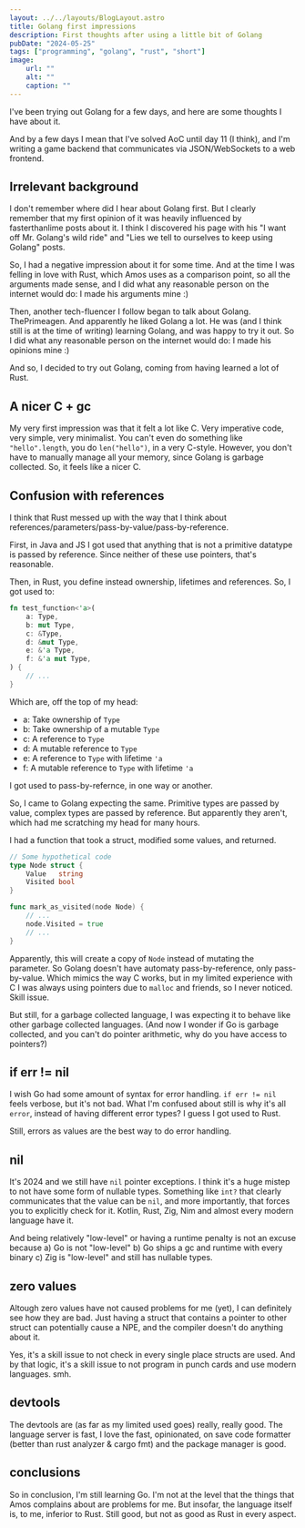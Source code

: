 ```yaml
---
layout: ../../layouts/BlogLayout.astro
title: Golang first impressions
description: First thoughts after using a little bit of Golang
pubDate: "2024-05-25"
tags: ["programming", "golang", "rust", "short"]
image: 
    url: ""
    alt: ""
    caption: ""
---
```


I've been trying out Golang for a few days, and here are some thoughts
I have about it.

And by a few days I mean that I've solved AoC until day 11 (I think),
and I'm writing a game backend that communicates via JSON/WebSockets
to a web frontend.


## Irrelevant background

I don't remember where did I hear about Golang first. But I clearly
remember that my first opinion of it was heavily influenced by fasterthanlime
posts about it. I think I discovered his page with his "I want off Mr. Golang's
wild ride" and "Lies we tell to ourselves to keep using Golang" posts.

So, I had a negative impression about it for some time. And at the time I
was felling in love with Rust, which Amos uses as a comparison point,
so all the arguments made sense, and I did what any reasonable person on the
internet would do: I made his arguments mine :)

Then, another tech-fluencer I follow began to talk about Golang. ThePrimeagen.
And apparently he liked Golang a lot. He was (and I think still is at the
time of writing) learning
Golang, and was happy to try it out. So I did what any reasonable person on
the internet would do: I made his opinions mine :)

And so, I decided to try out Golang, coming from having learned a lot of Rust.


## A nicer C + gc

My very first impression was that it felt a lot like C. Very imperative code,
very simple, very minimalist. You can't even do something like `"hello".length`,
you do `len("hello")`, in a very C-style. However, you don't have to manually
manage all your memory, since Golang is garbage collected. So, it feels like a
nicer C.


## Confusion with references

I think that Rust messed up with the way that I think about
references/parameters/pass-by-value/pass-by-reference.

First, in Java and JS I got used that anything that is not a primitive
datatype is passed by reference. Since neither of these use pointers, that's
reasonable.

Then, in Rust, you define instead ownership, lifetimes and references. So, I
got used to:

```rust
fn test_function<'a>(
    a: Type,
    b: mut Type,
    c: &Type,
    d: &mut Type,
    e: &'a Type,
    f: &'a mut Type,
) {
    // ...
}
```

Which are, off the top of my head:

- a: Take ownership of `Type`
- b: Take ownership of a mutable `Type`
- c: A reference to `Type`
- d: A mutable reference to `Type`
- e: A reference to `Type` with lifetime `'a`
- f: A mutable reference to `Type` with lifetime `'a`

I got used to pass-by-refernce, in one way or another.

So, I came to Golang expecting the same. Primitive types are passed by value,
complex types are passed by reference. But apparently they aren't, which had
me scratching my head for many hours.

I had a function that took a struct, modified some values, and returned.

```go
// Some hypothetical code
type Node struct {
    Value   string
    Visited bool
}

func mark_as_visited(node Node) {
    // ...
    node.Visited = true
    // ...
}
```

Apparently, this will create a copy of `Node` instead of mutating the parameter.
So Golang doesn't have automaty pass-by-reference, only pass-by-value. Which
mimics the way C works, but in my limited experience with C I was always using
pointers due to `malloc` and friends, so I never noticed. Skill issue.

But still, for a garbage collected language, I was expecting it to behave like
other garbage collected languages. (And now I wonder if Go is garbage collected,
and you can't do pointer arithmetic, why do you have access to pointers?)



## if err != nil

I wish Go had some amount of syntax for error handling. `if err != nil` feels
verbose, but it's not bad. What I'm confused about still is why it's all
`error`, instead of having different error types? I guess I got used to Rust.

Still, errors as values are the best way to do error handling.

## nil

It's 2024 and we still have `nil` pointer exceptions. I think it's a huge
mistep to not have some form of nullable types. Something like `int?` that
clearly communicates that the value can be `nil`, and more importantly,
that forces you to explicitly check for it. Kotlin, Rust, Zig, Nim and
almost every modern language have it.

And being relatively "low-level" or having a runtime penalty is not an excuse
because a) Go is not "low-level" b) Go ships a gc and runtime with every binary
c) Zig is "low-level" and still has nullable types.


## zero values

Altough zero values have not caused problems for me (yet), I can definitely see
how they are bad. Just having a struct that contains a pointer to other struct
can potentially cause a NPE, and the compiler doesn't do anything about it.

Yes, it's a skill issue to not check in every single place structs are used.
And by that logic, it's a skill issue to not program in punch cards and use
modern languages. smh.


## devtools

The devtools are (as far as my limited used goes) really, really good. The
language server is fast, I love the fast, opinionated, on save code formatter
(better than rust analyzer & cargo fmt) and the package manager is good.

## conclusions

So in conclusion, I'm still learning Go. I'm not at the level that
the things that Amos complains about are problems for me. But insofar, the
language itself is, to me, inferior to Rust. Still good, but not as good
as Rust in every aspect.

